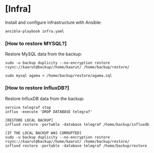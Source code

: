 <h1>[Infra]</h1>

Install and configure infrastructure with Ansible:

    ansible-playbook infra.yaml

<h3>[How to restore MYSQL?]</h3>

Restore MySQL data from the backup:

    sudo -u backup duplicity --no-encryption restore rsync://kaarut@backup//home/kaarut/ /home/backup/restore/

    sudo mysql agama < /home/backup/restore/agama.sql

<h3>[How to restore InfluxDB?]</h3>

Restore InfluxDB data from the backup:
     
    service telegraf stop
    influx -execute 'DROP DATABASE telegraf'

    [RESTORE LOCAL BACKUP]
    influxd restore -portable -database telegraf /home/backup/influxdb

    [IF THE LOCAL BACKUP WAS CORRUPTED]
    sudo -u backup duplicity --no-encryption restore rsync://kaarut@backup//home/kaarut/ /home/backup/restore/
    influxd restore -portable -database telegraf /home/backup/restore   
